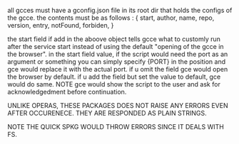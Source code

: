 all gcces must have a gconfig.json file in its root dir that holds the configs
of the gcce. the contents must be as follows : {
start,
author,
name,
repo,
version,
entry,
notFound,
forbiden,
}

the start field if add in the aboove object tells gcce what to customly run
after the service start instead of using the default "opening of the gcce in
the browser".
in the start field value, if the script would need the port as an argument or
something you can simply specify {PORT} in the position and gce would replace
it with the actual port.
if u omit the field gce would open the browser by default. if u add the field
but set the value to default, gce would do same.
NOTE gce would show the script to the user and ask for acknowledgedment before
continuation.

UNLIKE OPERAS, THESE PACKAGES DOES NOT RAISE ANY ERRORS EVEN AFTER OCCURENECE.
THEY ARE RESPONDED AS PLAIN STRINGS.

NOTE THE QUICK SPKG WOULD THROW ERRORS SINCE IT DEALS WITH FS.
